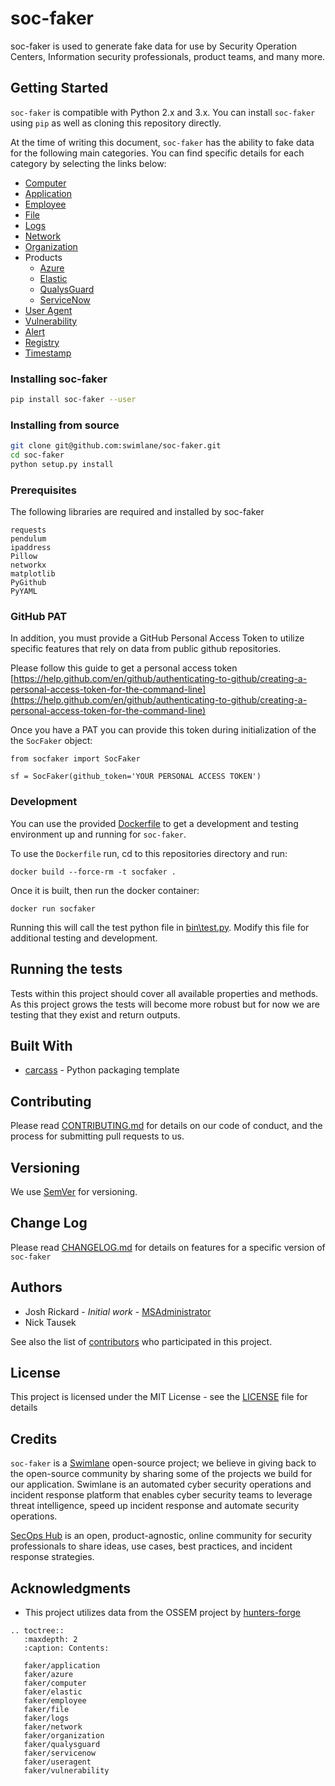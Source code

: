 # soc-faker

soc-faker is used to generate fake data for use by Security Operation Centers, Information security professionals, product teams, and many more.

## Getting Started

`soc-faker` is compatible with Python 2.x and 3.x.  You can install `soc-faker` using `pip` as well as cloning this repository directly.

At the time of writing this document, `soc-faker` has the ability to fake data for the following main categories.  You can find specific details for each category by selecting the links below:

* [Computer](faker/computer.md)
* [Application](faker/application.md)
* [Employee](faker/employee.md)
* [File](faker/file.md)
* [Logs](faker/logs.md)
* [Network](faker/network.md)
* [Organization](faker/organization.md)
* Products
    * [Azure](faker/azure.md)
    * [Elastic](faker/elastic.md)
    * [QualysGuard](faker/qualysguard.md)
    * [ServiceNow](faker/servicenow.md)
* [User Agent](faker/useragent.md)
* [Vulnerability](faker/vulnerability)
* [Alert](faker/alert.md)
* [Registry](faker/registry.md)
* [Timestamp](faker/timestamp.md)

### Installing soc-faker

```bash
pip install soc-faker --user
```

### Installing from source

```bash
git clone git@github.com:swimlane/soc-faker.git
cd soc-faker
python setup.py install
```

### Prerequisites

The following libraries are required and installed by soc-faker

```
requests
pendulum
ipaddress
Pillow
networkx
matplotlib
PyGithub
PyYAML
```

### GitHub PAT

In addition, you must provide a GitHub Personal Access Token to utilize specific features that rely on data from public github repositories.

Please follow this guide to get a personal access token [https://help.github.com/en/github/authenticating-to-github/creating-a-personal-access-token-for-the-command-line](https://help.github.com/en/github/authenticating-to-github/creating-a-personal-access-token-for-the-command-line)

Once you have a PAT you can provide this token during initialization of the the `SocFaker` object:

```
from socfaker import SocFaker

sf = SocFaker(github_token='YOUR PERSONAL ACCESS TOKEN')
```

### Development

You can use the provided [Dockerfile](Dockerfile) to get a development and testing environment up and running for `soc-faker`.

To use the `Dockerfile` run, cd to this repositories directory and run:

```
docker build --force-rm -t socfaker .
```

Once it is built, then run the docker container:

```
docker run socfaker
```

Running this will call the test python file in [bin\test.py](bin\test.py).  Modify this file for additional testing and development.


## Running the tests

Tests within this project should cover all available properties and methods.  As this project grows the tests will become more robust but for now we are testing that they exist and return outputs.

## Built With

* [carcass](https://github.com/MSAdministrator/carcass) - Python packaging template

## Contributing

Please read [CONTRIBUTING.md](CONTRIBUTING.md) for details on our code of conduct, and the process for submitting pull requests to us.

## Versioning

We use [SemVer](http://semver.org/) for versioning. 

## Change Log

Please read [CHANGELOG.md](CHANGELOG.md) for details on features for a specific version of `soc-faker`

## Authors

* Josh Rickard - *Initial work* - [MSAdministrator](https://github.com/msadministrator)
* Nick Tausek

See also the list of [contributors](https://github.com/{github_username}/{package_name}/contributors) who participated in this project.

## License

This project is licensed under the MIT License - see the [LICENSE](LICENSE.md) file for details

## Credits

`soc-faker` is a [Swimlane](https://swimlane.com) open-source project; we believe in giving back to the open-source community by sharing some of the projects we build for our application. Swimlane is an automated cyber security operations and incident response platform that enables cyber security teams to leverage threat intelligence, speed up incident response and automate security operations.

[SecOps Hub](https://secopshub.com) is an open, product-agnostic, online community for security professionals to share ideas, use cases, best practices, and incident response strategies.

## Acknowledgments

* This project utilizes data from the OSSEM project by [hunters-forge](https://github.com/hunters-forge/OSSEM)

```eval_rst
.. toctree::
   :maxdepth: 2
   :caption: Contents:
   
   faker/application
   faker/azure
   faker/computer
   faker/elastic
   faker/employee
   faker/file
   faker/logs
   faker/network
   faker/organization
   faker/qualysguard
   faker/servicenow
   faker/useragent
   faker/vulnerability
```

